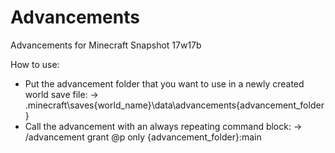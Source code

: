 # Advancements
Advancements for Minecraft Snapshot 17w17b

How to use:
- Put the advancement folder that you want to use in a newly created world save file:
  -> .minecraft\saves\{world_name}\data\advancements\{advancement_folder}
- Call the advancement with an always repeating command block:
  -> /advancement grant @p only {advancement_folder}:main

